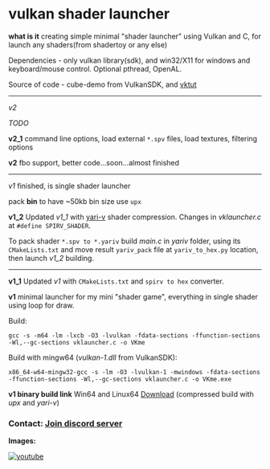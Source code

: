 # vulkan shader launcher

**what is it** creating simple minimal "shader launcher" using Vulkan and C, for launch any shaders(from shadertoy or any else)

Dependencies - only vulkan library(sdk), and win32/X11 for windows and keyboard/mouse control. Optional pthread, OpenAL.

Source of code - cube-demo from VulkanSDK, and [vktut](https://github.com/ShabbyX/vktut)

___

*v2*

*TODO* 

**v2_1** command line options, load external `*.spv` files, load textures, filtering options

**v2** fbo support, better code...soon...almost finished

___
*v1* finished, is single shader launcher

pack **bin** to have ~50kb bin size use `upx`

**v1_2** Updated *v1_1* with [yari-v](https://github.com/sheredom/yari-v) shader compression. Changes in *vklauncher.c* at `#define SPIRV_SHADER`.

To pack shader `*.spv to *.yariv` build *main.c* in *yariv* folder, using its `CMakeLists.txt` and move  result `yariv_pack` file at `yariv_to_hex.py` location, then launch *v1_2* building.
___

**v1_1** Updated *v1* with `CMakeLists.txt` and `spirv to hex` converter. 

**v1** minimal launcher for my mini "shader game", everything in single shader using loop for draw. 

Build:
```
gcc -s -m64 -lm -lxcb -O3 -lvulkan -fdata-sections -ffunction-sections -Wl,--gc-sections vklauncher.c -o VKme
```
Build with mingw64 (*vulkan-1.dll* from VulkanSDK):
```
x86_64-w64-mingw32-gcc -s -lm -O3 -lvulkan-1 -mwindows -fdata-sections -ffunction-sections -Wl,--gc-sections vklauncher.c -o VKme.exe
```

**v1 binary build link** Win64 and Linux64 [Download](https://danilw.github.io/GLSL-howto/vulkan_sh_launcher/v1/v1.zip) (compressed build with *upx* and *yari-v*)

### Contact: [**Join discord server**](https://discord.gg/JKyqWgt)

**Images:** 

[![youtube](https://danilw.github.io/GLSL-howto/vulkan_sh_launcher/v1/v1yt.jpg)](https://youtu.be/5Wzj-GNAo6c)
